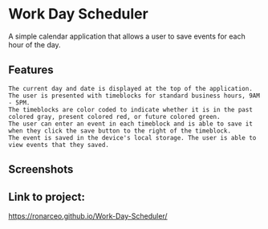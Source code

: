 # Work Day Scheduler
A simple calendar application that allows a user to save events for each hour of the day.

## Features
```
The current day and date is displayed at the top of the application.
The user is presented with timeblocks for standard business hours, 9AM - 5PM.
The timeblocks are color coded to indicate whether it is in the past colored gray, present colored red, or future colored green.
The user can enter an event in each timeblock and is able to save it when they click the save button to the right of the timeblock.
The event is saved in the device's local storage. The user is able to view events that they saved.
```

## Screenshots

## Link to project:
https://ronarceo.github.io/Work-Day-Scheduler/